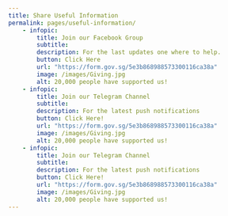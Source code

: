 ```yaml
---
title: Share Useful Information
permalink: pages/useful-information/
    - infopic:
        title: Join our Facebook Group
        subtitle: 
        description: For the last updates one where to help.
        button: Click Here
        url: "https://form.gov.sg/5e3b868988573300116ca38a"
        image: /images/Giving.jpg
        alt: 20,000 people have supported us!    
    - infopic:
        title: Join our Telegram Channel
        subtitle: 
        description: For the latest push notifications
        button: Click Here!
        url: "https://form.gov.sg/5e3b868988573300116ca38a"
        image: /images/Giving.jpg
        alt: 20,000 people have supported us!
    - infopic:
        title: Join our Telegram Channel
        subtitle: 
        description: For the latest push notifications
        button: Click Here!
        url: "https://form.gov.sg/5e3b868988573300116ca38a"
        image: /images/Giving.jpg
        alt: 20,000 people have supported us!
---
```

